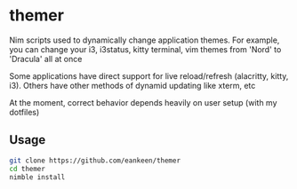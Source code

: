 # themer


Nim scripts used to dynamically change application themes. For example, you can change your i3, i3status, kitty terminal, vim themes from 'Nord' to 'Dracula' all at once

Some applications have direct support for live reload/refresh (alacritty, kitty, i3). Others have other methods of dynamid updating like xterm, etc

At the moment, correct behavior depends heavily on user setup (with my dotfiles)

## Usage

```sh
git clone https://github.com/eankeen/themer
cd themer
nimble install
```

